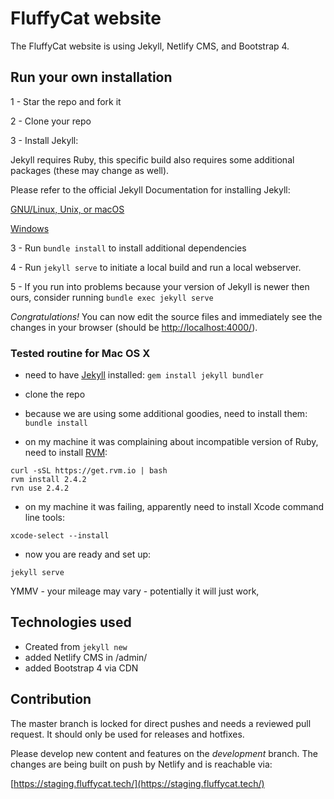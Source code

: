 # FluffyCat website
The FluffyCat website is using Jekyll, Netlify CMS, and Bootstrap 4.

## Run your own installation

1 - Star the repo and fork it

2 - Clone your repo

3 - Install Jekyll:

Jekyll requires Ruby, this specific build also requires some additional packages (these may change as well).

Please refer to the official Jekyll Documentation for installing Jekyll:

[GNU/Linux, Unix, or macOS](https://jekyllrb.com/docs/installation/)

[Windows](https://jekyllrb.com/docs/windows/)

3 - Run ```bundle install``` to install additional dependencies

4 - Run ```jekyll serve``` to initiate a local build and run a local webserver.

5 - If you run into problems because your version of Jekyll is newer then ours, consider running ```bundle exec jekyll serve```

*Congratulations!* You can now edit the source files and immediately see the changes in your browser (should be [http://localhost:4000/](http://localhost:4000/)).


### Tested routine for Mac OS X

* need to have [Jekyll](https://jekyllrb.com/) installed:
```gem install jekyll bundler```

* clone the repo

* because we are using some additional goodies, need to install them:
```bundle install```

* on my machine it was complaining about incompatible version of Ruby, need to install [RVM](https://rvm.io/rvm/install):
```
curl -sSL https://get.rvm.io | bash
rvm install 2.4.2
rvn use 2.4.2
```

* on my machine it was failing, apparently need to install Xcode command line tools:
```
xcode-select --install
```

* now you are ready and set up:
```
jekyll serve
```

YMMV - your mileage may vary - potentially it will just work,

## Technologies used
* Created from ```jekyll new```
* added Netlify CMS in /admin/
* added Bootstrap 4 via CDN

## Contribution
The master branch is locked for direct pushes and needs a reviewed pull request. It should only be used for releases and hotfixes.

Please develop new content and features on the *development* branch. The changes are being built on push by Netlify and is reachable via:

[https://staging.fluffycat.tech/](https://staging.fluffycat.tech/)
